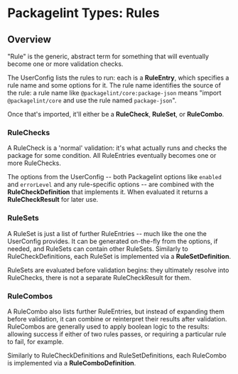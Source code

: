# Packagelint Types: Rules

## Overview

"Rule" is the generic, abstract term for something that will eventually become one or more validation checks.

The UserConfig lists the rules to run: each is a **RuleEntry**, which specifies a rule name and some options for it.
The rule name identifies the source of the rule: a rule name like `@packagelint/core:package-json` means
"import `@packagelint/core` and use the rule named `package-json`".

Once that's imported, it'll either be a **RuleCheck**, **RuleSet**, or **RuleCombo**.

### RuleChecks

A RuleCheck is a 'normal' validation: it's what actually runs and checks the package for some condition.
All RuleEntries eventually becomes one or more RuleChecks.

The options from the UserConfig -- both Packagelint options like `enabled` and `errorLevel` and any rule-specific
options -- are combined with the **RuleCheckDefinition** that implements it. When evaluated it returns a
**RuleCheckResult** for later use.

### RuleSets

A RuleSet is just a list of further RuleEntries -- much like the one the UserConfig provides. It can be generated
on-the-fly from the options, if needed, and RuleSets can contain other RuleSets. Similarly to RuleCheckDefinitions,
each RuleSet is implemented via a **RuleSetDefinition**.

RuleSets are evaluated before validation begins: they ultimately resolve into RuleChecks, there is not a separate
RuleCheckResult for them.

### RuleCombos

A RuleCombo also lists further RuleEntries, but instead of expanding them before validation, it can combine or
reinterpret their results after validation. RuleCombos are generally used to apply boolean logic to the results:
allowing success if either of two rules passes, or requiring a particular rule to fail, for example.

Similarly to RuleCheckDefinitions and RuleSetDefinitions, each RuleCombo is implemented via a **RuleComboDefinition**.

